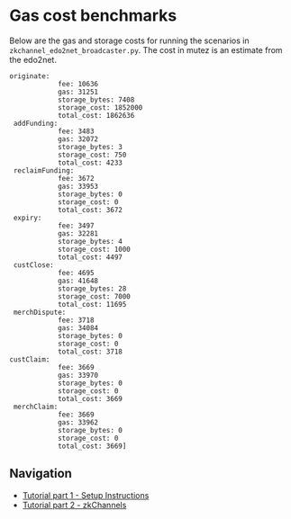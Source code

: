 # Gas cost benchmarks

Below are the gas and storage costs for running the scenarios in `zkchannel_edo2net_broadcaster.py`. The cost in mutez is an estimate from the edo2net. 

```
originate: 
            fee: 10636
            gas: 31251
            storage_bytes: 7408
            storage_cost: 1852000
            total_cost: 1862636
 addFunding: 
            fee: 3483
            gas: 32072
            storage_bytes: 3
            storage_cost: 750
            total_cost: 4233
 reclaimFunding: 
            fee: 3672
            gas: 33953
            storage_bytes: 0
            storage_cost: 0
            total_cost: 3672
 expiry: 
            fee: 3497
            gas: 32281
            storage_bytes: 4
            storage_cost: 1000
            total_cost: 4497
 custClose: 
            fee: 4695
            gas: 41648
            storage_bytes: 28
            storage_cost: 7000
            total_cost: 11695
 merchDispute: 
            fee: 3718
            gas: 34084
            storage_bytes: 0
            storage_cost: 0
            total_cost: 3718
custClaim: 
            fee: 3669
            gas: 33970
            storage_bytes: 0
            storage_cost: 0
            total_cost: 3669
 merchClaim: 
            fee: 3669
            gas: 33962
            storage_bytes: 0
            storage_cost: 0
            total_cost: 3669]
```

## Navigation
- [Tutorial part 1 - Setup Instructions](tutorial_pt1_setup.md)
- [Tutorial part 2 - zkChannels](tutorial_pt2_zkchannels.md)
